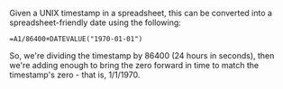 Given a UNIX timestamp in a spreadsheet, this can be converted
into a spreadsheet-friendly date using the following:

````
=A1/86400+DATEVALUE("1970-01-01")
````

So, we're dividing the timestamp by 86400 (24 hours in seconds),
then we're adding enough to bring the zero forward in time to match
the timestamp's zero - that is, 1/1/1970. 